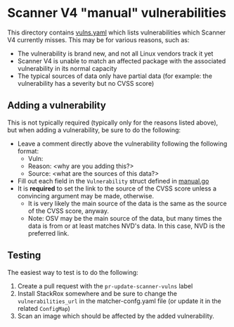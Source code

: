 # Scanner V4 "manual" vulnerabilities

This directory contains [vulns.yaml](vulns.yaml) which lists vulnerabilities which Scanner V4 currently misses.
This may be for various reasons, such as:

* The vulnerability is brand new, and not all Linux vendors track it yet
* Scanner V4 is unable to match an affected package with the associated vulnerability in its normal capacity
* The typical sources of data only have partial data (for example: the vulnerability has a severity but no CVSS score)

## Adding a vulnerability

This is not typically required (typically only for the reasons listed above), but when adding a vulnerability,
be sure to do the following:

* Leave a comment directly above the vulnerability following the following format:
  * Vuln: <name or names>
  * Reason: <why are you adding this?>
  * Source: <what are the sources of this data?>
* Fill out each field in the `Vulnerability` struct defined in [manual.go](manual.go)
* It is **required** to set the link to the source of the CVSS score unless a convincing argument may be made, otherwise.
  * It is very likely the main source of the data is the same as the source of the CVSS score, anyway.
  * Note: OSV may be the main source of the data, but many times the data is from or at least matches NVD's data.
    In this case, NVD is the preferred link.

## Testing

The easiest way to test is to do the following:

1. Create a pull request with the `pr-update-scanner-vulns` label
2. Install StackRox somewhere and be sure to change the `vulnerabilities_url` in the matcher-confg.yaml file (or update it in the related `ConfigMap`)
3. Scan an image which should be affected by the added vulnerability.
